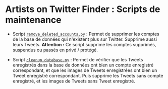 # Artists on Twitter Finder : Scripts de maintenance

* Script [`remove_deleted_accounts.py`](remove_deleted_accounts.py) :
  Permet de supprimer les comptes de la base de données qui n'existent plus sur Twitter. Supprime aussi leurs Tweets.
  **Attention :** Ce script supprime les comptes supprimés, suspendus ou passés en privé / protégé.

* Script [`cleanup_database.py`](cleanup_database.py) :
  Permet de vérifier que les Tweets enregistrés dans la base de données ont bien un compte enregistré correspondant, et que les images de Tweets enregistrées ont bien un Tweet enregistré correspondant.
  Puis supprime les Tweets sans compte enregistré, et les images de Tweets sans Tweet enregistré.
